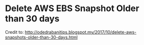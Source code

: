 # Delete AWS EBS Snapshot Older than 30 days

Credit to: http://odedrabanitips.blogspot.my/2017/10/delete-aws-snapshots-older-than-30-days.html
